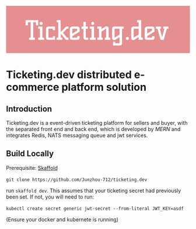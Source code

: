 ![Header](https://raw.githubusercontent.com/junzhou-712/ticketing.dev/master/.github/img/header.png)

Ticketing.dev distributed e-commerce platform solution
=========

Introduction
--------
Ticketing.dev is a event-driven ticketing platform for sellers and buyer, with the separated front end and back end, which is developed by *MERN* and integrates Redis, NATS messaging queue and jwt services.

Build Locally
--------
Prerequisite: [Skaffold](https://skaffold.dev/docs/install/)

`git clone https://github.com/Junzhou-712/ticketing.dev`

run `skaffold dev`. This assumes that your ticketing secret had previously been set. If not, you will need to run:

`kubectl create secret generic jwt-secret --from-literal JWT_KEY=asdf`

(Ensure your docker and kubernete is running)